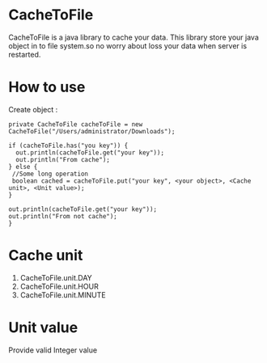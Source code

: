 # CacheToFile
CacheToFile is a java library to cache your data.
This library store your java object in to file system.so no worry about loss your data when server is restarted.  
# How to use
Create object :

    private CacheToFile cacheToFile = new CacheToFile("/Users/administrator/Downloads");
    
    if (cacheToFile.has("you key")) {
      out.println(cacheToFile.get("your key"));
      out.println("From cache");
    } else {
     //Some long operation 
     boolean cached = cacheToFile.put("your key", <your object>, <Cache unit>, <Unit value>);
    }
     
    out.println(cacheToFile.get("your key"));
    out.println("From not cache");
    }
# Cache unit
 1. CacheToFile.unit.DAY
 2. CacheToFile.unit.HOUR
 3. CacheToFile.unit.MINUTE
 
 # Unit value
 Provide valid Integer value
